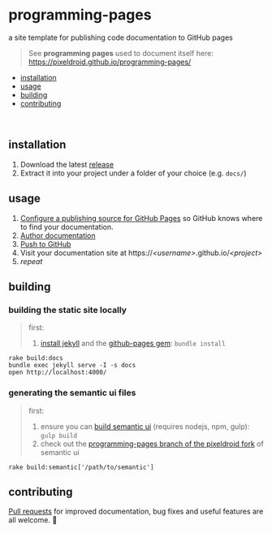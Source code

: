 # programming-pages

a site template for publishing code documentation to GitHub pages

> See **programming pages** used to document itself here: https://pixeldroid.github.io/programming-pages/

- [installation](#installation)
- [usage](#usage)
- [building](#building)
- [contributing](#contributing)

<br/>

## installation

1. Download the latest [release][releases]
1. Extract it into your project under a folder of your choice (e.g. `docs/`)


## usage

1. [Configure a publishing source for GitHub Pages][ghpages-howto] so GitHub knows where to find your documentation.
1. [Author documentation][author-documentation]
1. [Push to GitHub][push-to-github]
1. Visit your documentation site at https://_&lt;username&gt;_.github.io/_&lt;project&gt;_
1. _repeat_


## building

### building the static site locally

> first: <br>
> 1. [install jekyll][jekyll-install] and the [github-pages gem][ghpages-install]: `bundle install`

```console
rake build:docs
bundle exec jekyll serve -I -s docs
open http://localhost:4000/
```

### generating the semantic ui files

> first: <br>
> 1. ensure you can [build semantic ui][semantic-build] (requires nodejs, npm, gulp): `gulp build`
> 1. check out the [programming-pages branch of the pixeldroid fork][semantic-custom] of semantic ui

```console
rake build:semantic['/path/to/semantic']
```


## contributing

[Pull requests][pull-requests] for improved documentation, bug fixes and useful features are all welcome. :gift_heart:



[author-documentation]: https://pixeldroid.github.io/programming-pages/guides/Authoring-Documentation/#/guides/ "Authoring documentation using the programming pages site template"
[ghpages-howto]: https://help.github.com/articles/configuring-a-publishing-source-for-github-pages/ "How to Configure a publishing source for GitHub Pages"
[ghpages-install]: https://github.com/github/pages-gem "GitHub Pages Ruby Gem"
[jekyll-install]: https://jekyllrb.com/docs/installation/ "How to install Jekyll"
[pull-requests]: https://github.com/pixeldroid/programming-pages/pulls "Pull requests for the Programming Pages template project"
[push-to-github]: https://help.github.com/articles/pushing-to-a-remote/ "Pushing to a remote"
[releases]: https://github.com/pixeldroid/programming-pages/releases "Packaged releases of the Programming Pages template"
[semantic-build]: https://semantic-ui.com/introduction/build-tools.html "Semantic UI build tools"
[semantic-custom]: https://github.com/pixeldroid/Semantic-UI/tree/programming-pages "programming-pages branch of Semantic UI"
